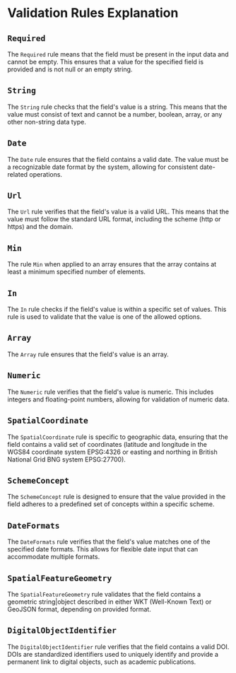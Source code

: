 # Validation Rules Explanation

## `Required`
The `Required` rule means that the field must be present in the input data and cannot be empty. This ensures that a value for the specified field is provided and is not null or an empty string.

## `String`
The `String` rule checks that the field's value is a string. This means that the value must consist of text and cannot be a number, boolean, array, or any other non-string data type.

## `Date`
The `Date` rule ensures that the field contains a valid date. The value must be a recognizable date format by the system, allowing for consistent date-related operations.

## `Url`
The `Url` rule verifies that the field's value is a valid URL. This means that the value must follow the standard URL format, including the scheme (http or https) and the domain.

## `Min`

The rule `Min` when applied to an array ensures that the array contains at least a minimum specified number of elements.

## `In`
The `In` rule checks if the field's value is within a specific set of values. This rule is used to validate that the value is one of the allowed options.

## `Array`
The `Array` rule ensures that the field's value is an array.

## `Numeric`
The `Numeric` rule verifies that the field's value is numeric. This includes integers and floating-point numbers, allowing for validation of numeric data.

## `SpatialCoordinate`
The `SpatialCoordinate` rule is specific to geographic data, ensuring that the field contains a valid set of coordinates (latitude and longitude in the WGS84 coordinate system EPSG:4326 or easting and northing in British National Grid BNG system EPSG:27700).

## `SchemeConcept`
The `SchemeConcept` rule is designed to ensure that the value provided in the field adheres to a predefined set of concepts within a specific scheme.

## `DateFormats`
The `DateFormats` rule verifies that the field's value matches one of the specified date formats. This allows for flexible date input that can accommodate multiple formats.

## `SpatialFeatureGeometry`
The `SpatialFeatureGeometry` rule validates that the field contains a geometric string|object described in either WKT (Well-Known Text) or GeoJSON format, depending on provided format.

## `DigitalObjectIdentifier`
The `DigitalObjectIdentifier` rule verifies that the field contains a valid DOI. DOIs are standardized identifiers used to uniquely identify and provide a permanent link to digital objects, such as academic publications.
